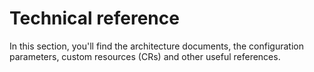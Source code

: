# Technical reference

In this section, you'll find the architecture documents, the configuration parameters, custom resources (CRs) and other useful references.
